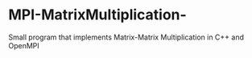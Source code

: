 # MPI-MatrixMultiplication-
Small program that implements Matrix-Matrix Multiplication in C++ and OpenMPI
